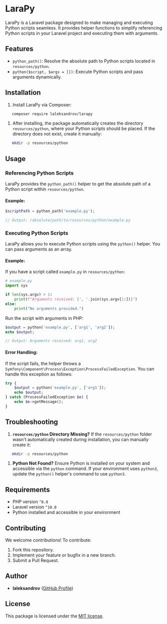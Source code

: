 # LaraPy
LaraPy is a Laravel package designed to make managing and executing Python scripts seamless. It provides helper functions to simplify referencing Python scripts in your Laravel project and executing them with arguments.
## Features
- `python_path()`: Resolve the absolute path to Python scripts located in `resources/python`.
- `python($script, $args = [])`: Execute Python scripts and pass arguments dynamically.

## Installation
1. Install LaraPy via Composer:
``` bash
   composer require laleksandrov/larapy
```
1. After installing, the package automatically creates the directory `resources/python`, where your Python scripts should be placed. If the directory does not exist, create it manually:
``` bash
   mkdir -p resources/python
```
## Usage
### Referencing Python Scripts
LaraPy provides the `python_path()` helper to get the absolute path of a Python script within `resources/python`.
#### Example:
``` php
$scriptPath = python_path('example.py');

// Output: /absolute/path/to/resources/python/example.py
```
### Executing Python Scripts
LaraPy allows you to execute Python scripts using the `python()` helper. You can pass arguments as an array.
#### Example:
If you have a script called `example.py` in `resources/python`:
``` python
# example.py
import sys

if len(sys.argv) > 1:
    print(f"Arguments received: {', '.join(sys.argv[1:])}")
else:
    print("No arguments provided.")
```
Run the script with arguments in PHP:
``` php
$output = python('example.py', ['arg1', 'arg2']);
echo $output;

// Output: Arguments received: arg1, arg2
```
#### Error Handling:
If the script fails, the helper throws a `Symfony\Component\Process\Exception\ProcessFailedException`. You can handle this exception as follows:
``` php
try {
    $output = python('example.py', ['arg1']);
    echo $output;
} catch (ProcessFailedException $e) {
    echo $e->getMessage();
}
```
## Troubleshooting
1. **`resources/python` Directory Missing?**
If the `resources/python` folder wasn't automatically created during installation, you can manually create it:
``` bash
   mkdir -p resources/python
```
1. **Python Not Found?**
Ensure Python is installed on your system and accessible via the `python` command. If your environment uses `python3`, update the `python()` helper's command to use `python3`.

## Requirements
- PHP version `^8.0`
- Laravel version `^10.0`
- Python installed and accessible in your environment

## Contributing
We welcome contributions! To contribute:
1. Fork this repository.
2. Implement your feature or bugfix in a new branch.
3. Submit a Pull Request.

## Author
- **laleksandrov** ([GitHub Profile](https://github.com/laleksandrov))

## License
This package is licensed under the [MIT license](LICENSE).
